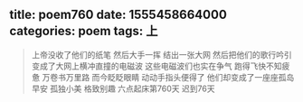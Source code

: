 title: poem760
date: 1555458664000
categories: poem
tags: 上
---
> 上帝没收了他们的纸笔
然后大手一挥
结出一张大网
然后把他们的歌行吟引
变成了大网上横冲直撞的电磁波
这些电磁波们也实在争气
跑得飞快不知疲惫
万卷书万里路
而今眨眨眼睛
动动手指头便得了
他们却变成了一座座孤岛
早安
孤独小美
格致别趣
六点起床第760天 迟到76天